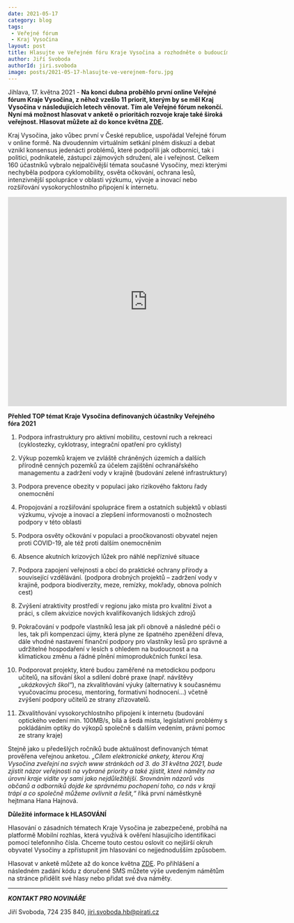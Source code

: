 ```yaml
---
date: 2021-05-17
category: blog
tags:
 - Veřejné fórum
 - Kraj Vysočina
layout: post
title: Hlasujte ve Veřejném fóru Kraje Vysočina a rozhodněte o budoucím rozvoji
author: Jiří Svoboda
authorId: jiri.svoboda
image: posts/2021-05-17-hlasujte-ve-verejnem-foru.jpg
---
```


Jihlava, 17. května 2021 - **Na konci dubna proběhlo první online Veřejné fórum Kraje Vysočina, z něhož vzešlo 11 priorit, kterým by se měl Kraj Vysočina v následujících letech věnovat. Tím ale Veřejné fórum nekončí. Nyní má možnost hlasovat v anketě o prioritách rozvoje kraje také široká veřejnost. Hlasovat můžete až do konce května [ZDE](https://www.mobilnirozhlas.cz/app/anketa/vMXBUjbx).**

Kraj Vysočina, jako vůbec první v České republice, uspořádal Veřejné fórum v online formě. Na dvoudenním virtuálním setkání plném diskuzí a debat vznikl konsensus jedenácti problémů, které podpořili jak odborníci, tak i politici, podnikatelé, zástupci zájmových sdružení, ale i veřejnost. Celkem 160 účastníků vybralo nejpalčivější témata současné Vysočiny, mezi kterými nechyběla podpora cyklomobility, osvěta očkování, ochrana lesů, intenzivnější spolupráce v oblasti výzkumu, vývoje a inovací nebo rozšiřování vysokorychlostního připojení k internetu. 


<iframe width="640" height="480" src="https://www.youtube.com/embed/oUqUFWh9LXE" frameborder="0"> </iframe>


**Přehled TOP témat Kraje Vysočina definovaných účastníky Veřejného fóra 2021**

1. Podpora infrastruktury pro aktivní mobilitu, cestovní ruch a rekreaci (cyklostezky, cyklotrasy, integrační opatření pro cyklisty)

2. Výkup pozemků krajem ve zvláště chráněných územích a dalších přírodně cenných pozemků za účelem zajištění ochranářského managementu a zadržení vody v krajině (budování zelené infrastruktury)

3. Podpora prevence obezity v populaci jako rizikového faktoru řady onemocnění

4. Propojování a rozšiřování spolupráce firem a ostatních subjektů v oblasti výzkumu, vývoje a inovací a zlepšení informovanosti o možnostech podpory v této oblasti

5. Podpora osvěty očkování v populaci a proočkovanosti obyvatel nejen proti COVID-19, ale též proti dalším onemocněním

6. Absence akutních krizových lůžek pro náhlé nepříznivé situace

7. Podpora zapojení veřejnosti a obcí do praktické ochrany přírody a související vzdělávání. (podpora drobných projektů – zadržení vody v krajině, podpora biodiverzity, meze, remízky, mokřady, obnova polních cest)

8. Zvýšení atraktivity prostředí v regionu jako místa pro kvalitní život a práci, s cílem akvizice nových kvalifikovaných lidských zdrojů

9. Pokračování v podpoře vlastníků lesa jak při obnově a následné péči o les, tak při kompenzaci újmy, která plyne ze špatného zpeněžení dřeva, dále vhodné nastavení finanční podpory pro vlastníky lesů pro správné a udržitelné hospodaření v lesích s ohledem na budoucnost a na klimatickou změnu a řádné plnění mimoprodukčních funkcí lesa.

10. Podporovat projekty, které budou zaměřené na metodickou podporu učitelů, na síťování škol a sdílení dobré praxe (např. návštěvy *„ukázkových škol“*), na zkvalitňování výuky (alternativy k současnému vyučovacímu procesu, mentoring, formativní hodnocení...) včetně zvýšení podpory učitelů ze strany zřizovatelů.

11. Zkvalitňování vysokorychlostního připojení k internetu (budování optického vedení min. 100MB/s, bílá a šedá místa, legislativní problémy s pokládáním optiky do výkopů společně s dalším vedením, právní pomoc ze strany kraje)

Stejně jako u předešlých ročníků bude aktuálnost definovaných témat prověřena veřejnou anketou. *„Cílem elektronické ankety, kterou Kraj Vysočina zveřejní na svých www stránkách od 3. do 31 května 2021, bude zjistit názor veřejnosti na vybrané priority a také zjistit, které náměty na úrovni kraje vidíte vy sami jako nejdůležitější. Srovnáním názorů vás občanů a odborníků dojde ke správnému pochopení toho, co nás v kraji trápí a co společně můžeme ovlivnit a řešit,“* říká první náměstkyně hejtmana Hana Hajnová.

**Důležité informace k HLASOVÁNÍ**

Hlasování o zásadních tématech Kraje Vysočina je zabezpečené, probíhá na platformě Mobilní rozhlas, která využívá k ověření hlasujícího identifikaci pomocí telefonního čísla. Chceme touto cestou oslovit co nejširší okruh obyvatel Vysočiny a zpřístupnit jim hlasování co nejjednodušším způsobem.

Hlasovat v anketě můžete až do konce května [ZDE](https://www.mobilnirozhlas.cz/app/anketa/vMXBUjbx). Po přihlášení a následném zadání kódu z doručené SMS můžete výše uvedeným námětům na stránce přidělit své hlasy nebo přidat své dva náměty.

---

***KONTAKT PRO NOVINÁŘE*** 

Jiří Svoboda, 724 235 840, <jiri.svoboda.hb@pirati.cz>

